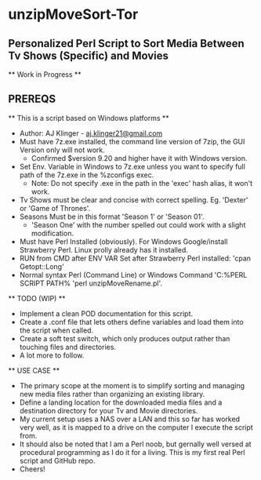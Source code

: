 # unzipMoveSort-Tor
## Personalized Perl Script to Sort Media Between Tv Shows (Specific) and Movies 
** Work in Progress **
## PREREQS
** This is a script based on Windows platforms **
* Author: AJ Klinger - aj.klinger21@gmail.com		       
* Must have 7z.exe installed, the command line version of 7zip, the GUI Version only will not work.					        
  * Confirmed $version 9.20 and higher have it with Windows version.  												                        
* Set Env. Variable in Windows to 7z.exe unless you want to specify full path of the 7z.exe in the %zconfigs exec. 	
  * Note: Do not specify .exe in the path in the 'exec' hash alias, it won't work. 								                    	
* Tv Shows must be clear and concise with correct spelling.  Eg. 'Dexter' or 'Game of Thrones'.
* Seasons Must be in this format 'Season 1' or 'Season 01'.  														                            
  * 'Season One' with the number spelled out could work with a slight modification.  								                  
* Must have Perl Installed (obviously).  For Windows Google/install Strawberry Perl.  Linux prolly already has it installed.
* RUN from CMD after ENV VAR Set after Strawberry Perl installed: 'cpan Getopt::Long'							                  
* Normal syntax Perl (Command Line) or Windows Command 'C:\%PERL SCRIPT PATH% 'perl unzipMoveRename.pl'.

** TODO (WIP) **
* Implement a clean POD documentation for this script.  														                              
* Create a .conf file that lets others define variables and load them into the script when called.				        
* Create a soft test switch, which only produces output rather than touching files and directories.
* A lot more to follow.

** USE CASE	**
* The primary scope at the moment is to simplify sorting and managing new media files rather than organizing an existing library.  
* Define a landing location for the downloaded media files and a destination directory for your Tv and Movie directories.  
* My current setup uses a NAS over a LAN and this so far has worked very well, as it is mapped to a drive on the computer I execute the     script from.    
*	It should also be noted that I am a Perl noob, but gernally well versed at procedural programming as I do it for a living.  This is my     first real Perl script and GitHub repo.  
* Cheers!
